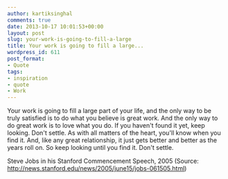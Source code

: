 ```yaml
---
author: kartiksinghal
comments: true
date: 2013-10-17 10:01:53+00:00
layout: post
slug: your-work-is-going-to-fill-a-large
title: Your work is going to fill a large...
wordpress_id: 611
post_format:
- Quote
tags:
- inspiration
- quote
- Work
---
```


Your work is going to fill a large part of your life, and the only way to be truly satisfied is to do what you believe is great work. And the only way to do great work is to love what you do. If you haven't found it yet, keep looking. Don't settle. As with all matters of the heart, you'll know when you find it. And, like any great relationship, it just gets better and better as the years roll on. So keep looking until you find it. Don't settle.

Steve Jobs in his Stanford Commencement Speech, 2005 (Source: http://news.stanford.edu/news/2005/june15/jobs-061505.html)
